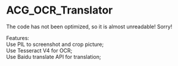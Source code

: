 # ACG_OCR_Translator

The code has not been optimized, so it is almost unreadable! Sorry!  

Features:  
Use PIL to screenshot and crop picture;  
Use Tesseract V4 for OCR;  
Use Baidu translate API for translation;